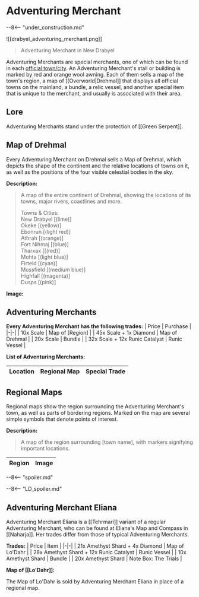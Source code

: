 # Adventuring Merchant

--8<-- "under_construction.md"

![[drabyel_adventuring_merchant.png]]
> Adventuring Merchant in New Drabyel

Adventuring Merchants are special merchants, one of which can be found in each [official town/city](/World/Drehmal/Official_Towns/). An Adventuring Merchant's stall or building is marked by red and orange wool awning. Each of them sells a map of the town's region, a map of [[Overworld|Drehmal]] that displays all official towns on the mainland, a bundle, a relic vessel, and another special item that is unique to the merchant, and usually is associated with their area.

## Lore

Adventuring Merchants stand under the protection of [[Green Serpent]].

## Map of Drehmal

Every Adventuring Merchant on Drehmal sells a Map of Drehmal, which depicts the shape of the continent and the relative locations of towns on it, as well as the positions of the four visible celestial bodies in the sky.

**Description:**
> A map of the entire continent of Drehmal, showing the locations of its towns, major rivers, coastlines and more.
>
> Towns & Cities:<br>
> New Drabyel [(lime)]<br>
> Okeke [(yellow)]<br>
> Ebonrun [(light red)]<br>
> Athrah [(orange)]<br>
> Fort Nihmaj [(blue)]<br>
> Tharxax [[(red)]<br>
> Mohta [(light blue)]<br>
> Firteid [(cyan)]<br>
> Mossfield [(medium blue)]<br>
> Highfall [(magenta)]<br>
> Dusps [(pink)]

**Image:**

## Adventuring Merchants

**Every Adventuring Merchant has the following trades:**
| Price | Purchase |
|-|-|
| 10x Scale | Map of [Region] |
| 45x Scale + 1x Diamond | Map of Drehmal |
| 20x Scale | Bundle |
| 32x Scale + 12x Runic Catalyst | Runic Vessel |

**List of Adventuring Merchants:**

| Location | Regional Map | Special Trade |
|-|-|-|

## Regional Maps

Regional maps show the region surrounding the Adventuring Merchant's town, as well as parts of bordering regions. Marked on the map are several simple symbols that denote points of interest.

**Description:**
>A map of the region surrounding [town name], with markers signifying important locations.

| Region | Image |
|-|-|


--8<-- "spoiler.md"

--8<-- "LD_spoiler.md"

## Adventuring Merchant Eliana 

Adventuring Merchant Eliana is a [[Tehrmari]] variant of a regular Adventuring Merchant, who can be found at Eliana's Map and Compass in [[Naharja]]. Her trades differ from those of typical Adventuring Merchants.

**Trades:**
| Price | Item |
|-|-|
| 21x Amethyst Shard + 4x Diamond | Map of Lo'Dahr |
| 28x Amethyst Shard + 12x Runic Catalyst | Runic Vessel |
| 10x Amethyst Shard | Bundle |
| 20x Amethyst Shard | Note Box: The Trials |

**Map of [[Lo'Dahr]]:**

The Map of Lo'Dahr is sold by Adventuring Merchant Eliana in place of a regional map.


